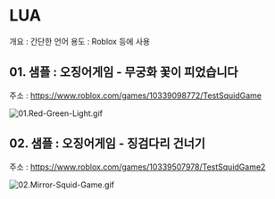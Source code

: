 # LUA

개요 : 간단한 언어
용도 : Roblox 등에 사용

## 01. 샘플 : 오징어게임 - 무궁화 꽃이 피었습니다

주소 : <https://www.roblox.com/games/10339098772/TestSquidGame>

![01.Red-Green-Light.gif](Assets\01.Red-Green-Light.gif)

## 02. 샘플 : 오징어게임 - 징검다리 건너기

주소 : <https://www.roblox.com/games/10339507978/TestSquidGame2>

![02.Mirror-Squid-Game.gif](Assets\02.Mirror-Squid-Game.gif)
